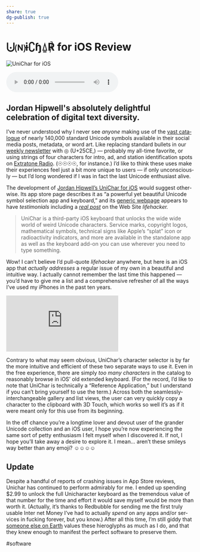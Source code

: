 ```yaml
---
share: true
dg-publish: true
---
```

# ⨃🄝ɨ∁ɧ⍙℟ for iOS Review

![UniChar for iOS](https://i.snap.as/xTLb40e.png) 

 <audio controls>
  <source src="https://davidblue.wtf/audio/unichar.mp3">
</audio>

<!--more-->

## Jordan Hipwell's absolutely delightful celebration of digital text diversity.

I’ve nev­er under­stood why I nev­er see *any­one* mak­ing use of the [vast cat­a­logue](https://en.wikipedia.org/wiki/List_of_Unicode_characters) of near­ly 140,000 stan­dard Uni­code sym­bols avail­able in their social media posts, meta­da­ta, or word art. Like replac­ing stan­dard bul­lets in our [week­ly newslet­ter](http://bit.ly/thetonearchive) with ◎ (U+25CE,) — prob­a­bly my all-time favorite, or using strings of four char­ac­ters for intro, ad, and sta­tion iden­ti­fi­ca­tion spots on [Extra­tone Radio](http://anchor.fm/extratone). (☉☉☉☉, for instance.) I’d like to think these uses make their expe­ri­ences feel just a bit more unique to users — if only uncon­scious­ly — but I’d long won­dered if I was in fact the last Uni­code enthu­si­ast alive.

The devel­op­ment of [Jor­dan Hipwell’s UniChar for iOS](https://apple.co/2twLdBA) would sug­gest oth­er­wise. Its app store page describes it as “a pow­er­ful yet beau­ti­ful Uni­code sym­bol selec­tion app and key­board,” and its [gener­ic web­page](https://unichar.app) appears to have *tes­ti­mo­ni­als* includ­ing a *[real post](https://lifehacker.com/this-ios-keyboard-app-will-give-you-all-the-unicode-cha-1822994495)* on the Web Site *life­hack­er.*

> UniChar is a third-par­ty iOS key­board that unlocks the wide wide world of weird Uni­code char­ac­ters. Ser­vice marks, copy­right logos, math­e­mat­i­cal sym­bols, tech­ni­cal signs like Apple’s “splat” icon or radioac­tiv­i­ty indi­ca­tors, and more are avail­able in the stand­alone app as well as the key­board add-on you can use wher­ev­er you need to type some­thing.  

Wow! I can’t believe I’d pull-quote *life­hack­er* any­where, but here is an iOS app that  *actu­al­ly address­es* a reg­u­lar issue of my own in a beau­ti­ful and intu­itive way. I actu­al­ly can­not remem­ber the last time this hap­pened — you’d have to give me a list and a com­pre­hen­sive refresh­er of all the ways I’ve used my iPhones in the past ten years.

<iframe width="auto" height="auto" src="https://www.youtube.com/embed/AS2S9_vBcDs?controls=0" frameborder="0" allow="accelerometer; autoplay; encrypted-media; gyroscope; picture-in-picture" allowfullscreen></iframe>

Con­trary to what may seem obvi­ous, UniChar’s char­ac­ter selec­tor is by far the more intu­itive and effi­cient of these two sep­a­rate ways to use it. Even in the free expe­ri­ence, there are sim­ply  *too many* *char­ac­ters* in the cat­a­log to rea­son­ably browse in iOS’ old extend­ed key­board. (For the record, I’d like to note that UniChar is tech­ni­cal­ly a “Ref­er­ence Appli­ca­tion,” but I under­stand if you can’t bring your­self to use the term.) Across both the seam­less­ly-inter­change­able gallery and list views, the user can very quick­ly copy a char­ac­ter to the clip­board with 3D Touch, which works so well it’s as if it were meant only for this use from its begin­ning.

In the off chance you’re a long­time lover and devout user of the grander Uni­code col­lec­tion and an iOS user, I hope you’re now expe­ri­enc­ing the same sort of pet­ty enthu­si­asm I felt myself when I dis­cov­ered it. If not, I hope you’ll take away a desire to explore it. I mean… aren’t these smi­leys way bet­ter than any emo­ji? ☺☺☺☺

## Update

Despite a hand­ful of reports of crash­ing issues in App Store reviews, Unichar has con­tin­ued to per­form admirably for me. I end­ed up spend­ing $2.99 to unlock the full Unichar­ac­ter key­board as the tremen­dous val­ue of that num­ber for the time and effort it would save myself would be more than worth it. (Actu­al­ly, it’s thanks to Red­bub­ble for send­ing me the first tru­ly usable Inter net Mon­ey I’ve had to actu­al­ly *spend* on any apps and/or ser­vices in fuck­ing for­ev­er, but you know.) After all this time, I’m still gid­dy that [some­one else on Earth](https://jordanhipwell.com/) val­ues these hiero­glyphs as much as I do, and that they knew enough to man­i­fest the per­fect soft­ware to pre­serve them.

#software